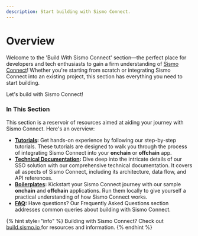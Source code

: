 ```yaml
---
description: Start building with Sismo Connect.
---
```


# Overview

Welcome to the 'Build With Sismo Connect' section—the perfect place for developers and tech enthusiasts to gain a firm understanding of [Sismo Connect](../welcome-to-sismo/what-is-sismo-connect.md)! Whether you're starting from scratch or integrating Sismo Connect into an existing project, this section has everything you need to start building.

Let's build with Sismo Connect!

### In This Section

This section is a reservoir of resources aimed at aiding your journey with Sismo Connect. Here's an overview:

* [**Tutorials**](tutorials/)**:** Get hands-on experience by following our step-by-step tutorials. These tutorials are designed to walk you through the process of integrating Sismo Connect into your **onchain** or **offchain** app.
* [**Technical Documentation**](technical-documentation/)**:** Dive deep into the intricate details of our SSO solution with our comprehensive technical documentation. It covers all aspects of Sismo Connect, including its architecture, data flow, and API references.
* [**Boilerplates**](run-example-apps/)**:** Kickstart your Sismo Connect journey with our sample **onchain** and **offchain** applications. Run them locally to give yourself a practical understanding of how Sismo Connect works.
* [**FAQ**](faq.md)**:** Have questions? Our Frequently Asked Questions section addresses common queries about building with Sismo Connect.

{% hint style="info" %}
Building with Sismo Connect? Check out [build.sismo.io ](https://build.sismo.io/)for resources and information.
{% endhint %}
